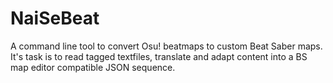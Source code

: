 # NaiSeBeat
A command line tool to convert Osu! beatmaps to custom Beat Saber maps. It's task is to read tagged textfiles, translate and adapt content into a BS map editor compatible JSON sequence.
